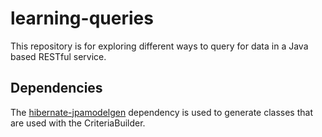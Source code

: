 # learning-queries
This repository is for exploring different ways to query for data in a Java based RESTful service.

## Dependencies

The [hibernate-jpamodelgen](http://hibernate.org/orm/tooling/) dependency is used to generate classes that are used with the CriteriaBuilder.
